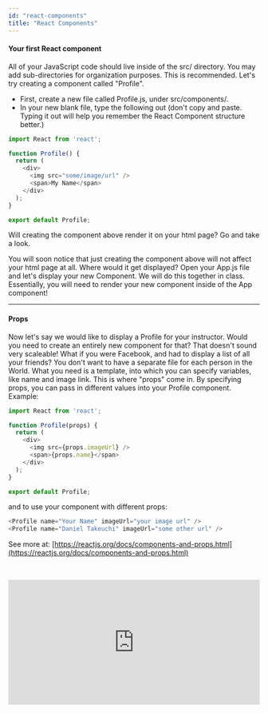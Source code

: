 ```yaml
---
id: "react-components"
title: "React Components"
---
```


#### Your first React component

All of your JavaScript code should live inside of the src/ directory. You may add sub-directories for organization purposes. This is recommended. Let's try creating a component called "Profile".

- First, create a new file called Profile.js, under src/components/.
- In your new blank file, type the following out (don't copy and paste. Typing it out will help you remember the React Component structure better.)

```js
import React from 'react';

function Profile() {
  return (
    <div>
      <img src="some/image/url" />
      <span>My Name</span>
    </div>
  );
}

export default Profile;
```

Will creating the component above render it on your html page? Go and take a look.

You will soon notice that just creating the component above will not affect your html page at all. Where would it get displayed?
Open your App.js file and let's display your new Component. We will do this together in class.
Essentially, you will need to render your new component inside of the App component!

---

#### Props

Now let's say we would like to display a Profile for your instructor. Would you need to create an entirely new component for that? That doesn't sound very scaleable! What if you were Facebook, and had to display a list of all your friends? You don't want to have a separate file for each person in the World. What you need is a template, into which you can specify variables, like name and image link.
This is where "props" come in. By specifying props, you can pass in different values into your Profile component. Example:

```js
import React from 'react';

function Profile(props) {
  return (
    <div>
      <img src={props.imageUrl} />
      <span>{props.name}</span>
    </div>
  );
}

export default Profile;
```

and to use your component with different props:

```js
<Profile name="Your Name" imageUrl="your image url" />
<Profile name="Daniel Takeuchi" imageUrl="some other url" />
```

See more at: [https://reactjs.org/docs/components-and-props.html](https://reactjs.org/docs/components-and-props.html)

<div style="padding: 32px 0;">
  <iframe src="https://flipboard.com/@kiyohikot/react-a-beginner-s-introduction-to-components-part-2-hku6m42doovuqboq/widget?layout=banner" frameBorder="0" width="100%" height="250" ></iframe>
</div>

